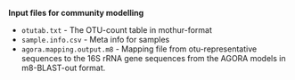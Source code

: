 
**Input files for community modelling**

* `otutab.txt` - The OTU-count table in mothur-format
* `sample.info.csv` - Meta info for samples
* `agora.mapping.output.m8` - Mapping file from otu-representative sequences to the 16S rRNA gene sequences from the AGORA models in m8-BLAST-out format.
